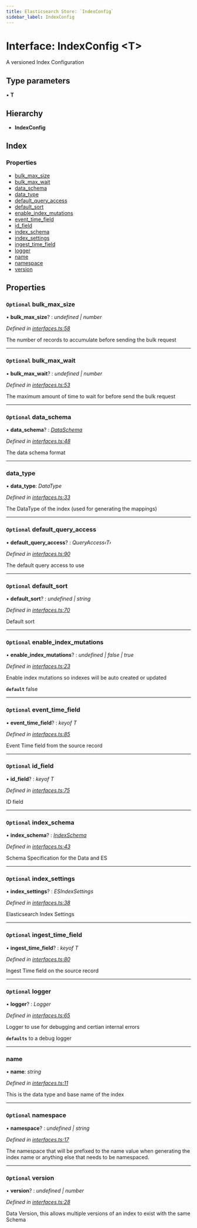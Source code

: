 ```yaml
---
title: Elasticsearch Store: `IndexConfig`
sidebar_label: IndexConfig
---
```


# Interface: IndexConfig <**T**>

A versioned Index Configuration

## Type parameters

▪ **T**

## Hierarchy

* **IndexConfig**

## Index

### Properties

* [bulk_max_size](indexconfig.md#optional-bulk_max_size)
* [bulk_max_wait](indexconfig.md#optional-bulk_max_wait)
* [data_schema](indexconfig.md#optional-data_schema)
* [data_type](indexconfig.md#data_type)
* [default_query_access](indexconfig.md#optional-default_query_access)
* [default_sort](indexconfig.md#optional-default_sort)
* [enable_index_mutations](indexconfig.md#optional-enable_index_mutations)
* [event_time_field](indexconfig.md#optional-event_time_field)
* [id_field](indexconfig.md#optional-id_field)
* [index_schema](indexconfig.md#optional-index_schema)
* [index_settings](indexconfig.md#optional-index_settings)
* [ingest_time_field](indexconfig.md#optional-ingest_time_field)
* [logger](indexconfig.md#optional-logger)
* [name](indexconfig.md#name)
* [namespace](indexconfig.md#optional-namespace)
* [version](indexconfig.md#optional-version)

## Properties

### `Optional` bulk_max_size

• **bulk_max_size**? : *undefined | number*

*Defined in [interfaces.ts:58](https://github.com/terascope/teraslice/blob/f95bb5556/packages/elasticsearch-store/src/interfaces.ts#L58)*

The number of records to accumulate before sending the bulk request

___

### `Optional` bulk_max_wait

• **bulk_max_wait**? : *undefined | number*

*Defined in [interfaces.ts:53](https://github.com/terascope/teraslice/blob/f95bb5556/packages/elasticsearch-store/src/interfaces.ts#L53)*

The maximum amount of time to wait for before send the bulk request

___

### `Optional` data_schema

• **data_schema**? : *[DataSchema](dataschema.md)*

*Defined in [interfaces.ts:48](https://github.com/terascope/teraslice/blob/f95bb5556/packages/elasticsearch-store/src/interfaces.ts#L48)*

The data schema format

___

###  data_type

• **data_type**: *DataType*

*Defined in [interfaces.ts:33](https://github.com/terascope/teraslice/blob/f95bb5556/packages/elasticsearch-store/src/interfaces.ts#L33)*

The DataType of the index (used for generating the mappings)

___

### `Optional` default_query_access

• **default_query_access**? : *QueryAccess‹T›*

*Defined in [interfaces.ts:90](https://github.com/terascope/teraslice/blob/f95bb5556/packages/elasticsearch-store/src/interfaces.ts#L90)*

The default query access to use

___

### `Optional` default_sort

• **default_sort**? : *undefined | string*

*Defined in [interfaces.ts:70](https://github.com/terascope/teraslice/blob/f95bb5556/packages/elasticsearch-store/src/interfaces.ts#L70)*

Default sort

___

### `Optional` enable_index_mutations

• **enable_index_mutations**? : *undefined | false | true*

*Defined in [interfaces.ts:23](https://github.com/terascope/teraslice/blob/f95bb5556/packages/elasticsearch-store/src/interfaces.ts#L23)*

Enable index mutations so indexes will be auto created or updated

**`default`** false

___

### `Optional` event_time_field

• **event_time_field**? : *keyof T*

*Defined in [interfaces.ts:85](https://github.com/terascope/teraslice/blob/f95bb5556/packages/elasticsearch-store/src/interfaces.ts#L85)*

Event Time field from the source record

___

### `Optional` id_field

• **id_field**? : *keyof T*

*Defined in [interfaces.ts:75](https://github.com/terascope/teraslice/blob/f95bb5556/packages/elasticsearch-store/src/interfaces.ts#L75)*

ID field

___

### `Optional` index_schema

• **index_schema**? : *[IndexSchema](indexschema.md)*

*Defined in [interfaces.ts:43](https://github.com/terascope/teraslice/blob/f95bb5556/packages/elasticsearch-store/src/interfaces.ts#L43)*

Schema Specification for the Data and ES

___

### `Optional` index_settings

• **index_settings**? : *ESIndexSettings*

*Defined in [interfaces.ts:38](https://github.com/terascope/teraslice/blob/f95bb5556/packages/elasticsearch-store/src/interfaces.ts#L38)*

Elasticsearch Index Settings

___

### `Optional` ingest_time_field

• **ingest_time_field**? : *keyof T*

*Defined in [interfaces.ts:80](https://github.com/terascope/teraslice/blob/f95bb5556/packages/elasticsearch-store/src/interfaces.ts#L80)*

Ingest Time field on the source record

___

### `Optional` logger

• **logger**? : *Logger*

*Defined in [interfaces.ts:65](https://github.com/terascope/teraslice/blob/f95bb5556/packages/elasticsearch-store/src/interfaces.ts#L65)*

Logger to use for debugging and certian internal errors

**`defaults`** to a debug logger

___

###  name

• **name**: *string*

*Defined in [interfaces.ts:11](https://github.com/terascope/teraslice/blob/f95bb5556/packages/elasticsearch-store/src/interfaces.ts#L11)*

This is the data type and base name of the index

___

### `Optional` namespace

• **namespace**? : *undefined | string*

*Defined in [interfaces.ts:17](https://github.com/terascope/teraslice/blob/f95bb5556/packages/elasticsearch-store/src/interfaces.ts#L17)*

The namespace that will be prefixed to the name value when generating
the index name or anything else that needs to be namespaced.

___

### `Optional` version

• **version**? : *undefined | number*

*Defined in [interfaces.ts:28](https://github.com/terascope/teraslice/blob/f95bb5556/packages/elasticsearch-store/src/interfaces.ts#L28)*

Data Version, this allows multiple versions of an index to exist with the same Schema

